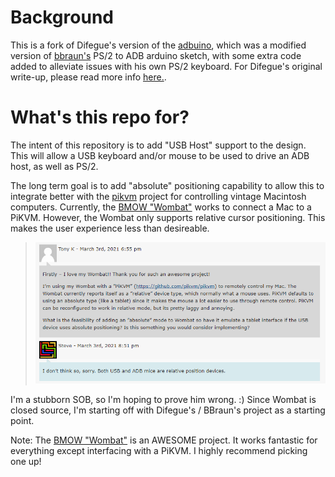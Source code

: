 # Background

This is a fork of Difegue's version of the [adbuino](https://github.com/Difegue/Chaotic-Realm), which was a modified version of [bbraun's](http://synack.net/svn/adbduino/) PS/2 to ADB arduino sketch, with some extra code added to alleviate issues with his own PS/2 keyboard.  For Difegue's original write-up, please read more info [here.](https://tvc-16.science/adbuino-ps2.html).

# What's this repo for?

The intent of this repository is to add "USB Host" support to the design. This will allow a USB keyboard and/or mouse to be used to drive an ADB host, as well as PS/2. 

The long term goal is to add "absolute" positioning capability to allow this to integrate better with the [pikvm](https://github.com/pikvm/pikvm) project for controlling vintage Macintosh computers. Currently, the [BMOW "Wombat"](https://www.bigmessowires.com/usb-wombat/) works to connect a Mac to a PiKVM. However, the Wombat only supports relative cursor positioning. This makes the user experience less than desireable. 

> ![Wombat discussion](images/wombat_discussion.png)

I'm a stubborn SOB, so I'm hoping to prove him wrong. :) Since Wombat is closed source, I'm starting off with Difegue's / BBraun's project as a starting point.

Note: The [BMOW "Wombat"](https://www.bigmessowires.com/usb-wombat/) is an AWESOME project. It works fantastic for everything except interfacing with a PiKVM. I highly recommend picking one up!
